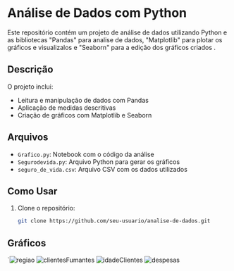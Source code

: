 # Análise de Dados com Python

Este repositório contém um projeto de análise de dados utilizando Python e as bibliotecas "Pandas" para analise de dados, "Matplotlib" para plotar os gráficos e visualizalos e "Seaborn" para a edição dos gráficos criados .

## Descrição

O projeto inclui:
- Leitura e manipulação de dados com Pandas
- Aplicação de medidas descritivas
- Criação de gráficos com Matplotlib e Seaborn

## Arquivos

- `Grafico.py`: Notebook com o código da análise
- `Segurodevida.py`: Arquivo Python para gerar os gráficos
- `seguro_de_vida.csv`: Arquivo CSV com os dados utilizados

## Como Usar

1. Clone o repositório:
   ```bash
   git clone https://github.com/seu-usuario/analise-de-dados.git

## Gráficos 

`![regiao](https://github.com/user-attachments/assets/9f83d807-eb0a-467b-a90c-f9d0eda7bb0a)
![clientesFumantes](https://github.com/user-attachments/assets/5f2416ec-b7cd-4142-9870-96a2056204cd)
![idadeClientes](https://github.com/user-attachments/assets/cc37bb9d-058f-4265-bfe6-5604a5f0c602)
![despesas](https://github.com/user-attachments/assets/fb928ced-f7f3-424f-8dfa-6c53ac6557a8)
